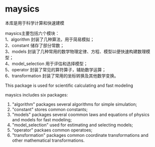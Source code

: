 # maysics
本库是用于科学计算和快速建模

maysics主要包括六个模块：<br/>
1、algorithm 封装了几种算法，用于简易模拟；<br/>
2、constant 储存了部分常数；<br/>
3、models 封装了几种常用的数学物理定律、方程、模型以便快速构建数理模型；<br/>
4、model_selection 用于评估和选择模型；<br/>
5、operator 封装了常见的算符算子，辅助数学运算；<br/>
6、transformation 封装了常用的坐标转换及其他数学变换。<br/>


This package is used for scientific calculating and fast modeling

maysics includes six packages:<br/>
1. "algorithm" packages several algorithms for simple simulation;<br/>
2. "constant" stores common constants;<br/>
3. "models" packages several coommon laws and equations of physics and models for fast modeling;<br/>
4. "model_selection" used for estimating and selecting models;<br/>
5. "operator" packaes common operatoes;<br/>
6. "transformation" packages common coordinate transformations and other mathematical transformations.